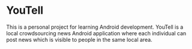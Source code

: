 # YouTell

This is a personal project for learning Android development. YouTell is a local crowdsourcing news Android application where each individual can post news which is visible to people in the same local area.
